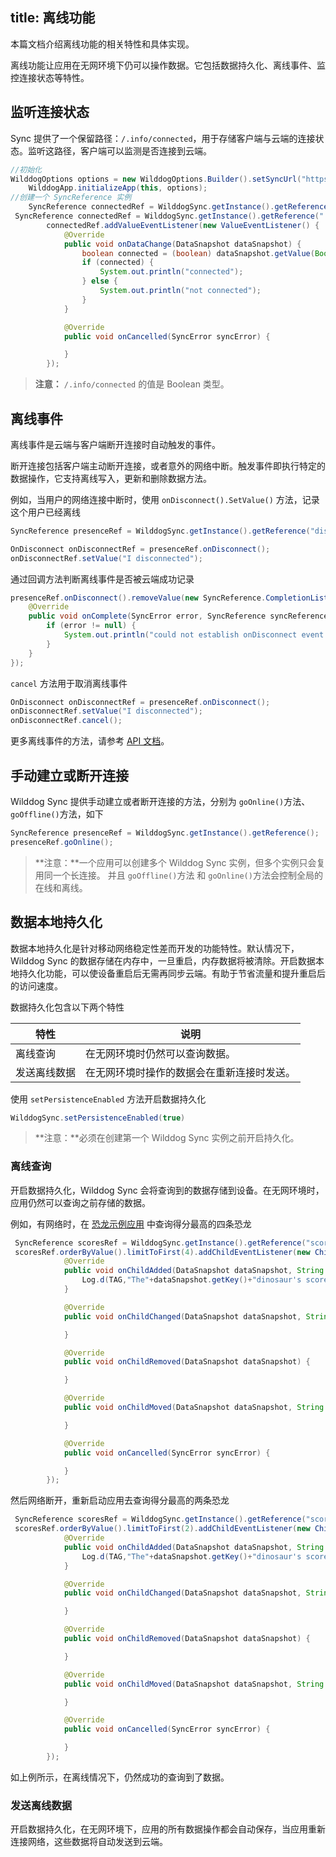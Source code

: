 
title:  离线功能
---
本篇文档介绍离线功能的相关特性和具体实现。

离线功能让应用在无网环境下仍可以操作数据。它包括数据持久化、离线事件、监控连接状态等特性。

## 监听连接状态

Sync 提供了一个保留路径：`/.info/connected`，用于存储客户端与云端的连接状态。监听这路径，客户端可以监测是否连接到云端。

```java
//初始化
WilddogOptions options = new WilddogOptions.Builder().setSyncUrl("https://samplechat.wilddogio.com").build();
    WilddogApp.initializeApp(this, options);
//创建一个 SyncReference 实例
    SyncReference connectedRef = WilddogSync.getInstance().getReference(.info/connected);
 SyncReference connectedRef = WilddogSync.getInstance().getReference(".info/connected");
        connectedRef.addValueEventListener(new ValueEventListener() {
            @Override
            public void onDataChange(DataSnapshot dataSnapshot) {
                boolean connected = (boolean) dataSnapshot.getValue(Boolean.class);
                if (connected) {
                    System.out.println("connected");
                } else {
                    System.out.println("not connected");
                }
            }

            @Override
            public void onCancelled(SyncError syncError) {

            }
        });
```


>**注意：** `/.info/connected` 的值是 Boolean 类型。

## 离线事件

离线事件是云端与客户端断开连接时自动触发的事件。

断开连接包括客户端主动断开连接，或者意外的网络中断。触发事件即执行特定的数据操作，它支持离线写入，更新和删除数据方法。

例如，当用户的网络连接中断时，使用 `onDisconnect().SetValue()` 方法，记录这个用户已经离线

```java
SyncReference presenceRef = WilddogSync.getInstance().getReference("disconnectmessage");

OnDisconnect onDisconnectRef = presenceRef.onDisconnect();
onDisconnectRef.setValue("I disconnected");
```


通过回调方法判断离线事件是否被云端成功记录

```java
presenceRef.onDisconnect().removeValue(new SyncReference.CompletionListener() {
    @Override
    public void onComplete(SyncError error, SyncReference syncReference) {
        if (error != null) {
            System.out.println("could not establish onDisconnect event:" + error.getMessage());
        }
    }
});
```

`cancel` 方法用于取消离线事件

```java
OnDisconnect onDisconnectRef = presenceRef.onDisconnect();
onDisconnectRef.setValue("I disconnected");
onDisconnectRef.cancel();
```

更多离线事件的方法，请参考 [API 文档](/api/sync/android/api.html#onDisconnect)。

## 手动建立或断开连接
Wilddog Sync 提供手动建立或者断开连接的方法，分别为 `goOnline()`方法、`goOffline()`方法，如下

```java
SyncReference presenceRef = WilddogSync.getInstance().getReference();
presenceRef.goOnline();
```

>**注意：**一个应用可以创建多个 Wilddog  Sync 实例，但多个实例只会复用同一个长连接。 并且 `goOffline()`方法 和 `goOnline()`方法会控制全局的在线和离线。 

## 数据本地持久化

数据本地持久化是针对移动网络稳定性差而开发的功能特性。默认情况下，Wilddog Sync 的数据存储在内存中，一旦重启，内存数据将被清除。开启数据本地持久化功能，可以使设备重启后无需再同步云端。有助于节省流量和提升重启后的访问速度。

数据持久化包含以下两个特性

| 特性     | 说明                    |
| ------ | --------------------- |
| 离线查询   | 在无网环境时仍然可以查询数据。       |
| 发送离线数据 | 在无网环境时操作的数据会在重新连接时发送。 |

使用  `setPersistenceEnabled` 方法开启数据持久化

```java
WilddogSync.setPersistenceEnabled(true)
```
>**注意：**必须在创建第一个 Wilddog Sync 实例之前开启持久化。 

### 离线查询

开启数据持久化，Wilddog Sync 会将查询到的数据存储到设备。在无网环境时，应用仍然可以查询之前存储的数据。

例如，有网络时，在 [恐龙示例应用](https://dinosaur-facts.wilddogio.com/) 中查询得分最高的四条恐龙

```java
 SyncReference scoresRef = WilddogSync.getInstance().getReference("scores");
 scoresRef.orderByValue().limitToFirst(4).addChildEventListener(new ChildEventListener() {
            @Override
            public void onChildAdded(DataSnapshot dataSnapshot, String s) {
                Log.d(TAG,"The"+dataSnapshot.getKey()+"dinosaur's score is"+dataSnapshot.getValue());
            }

            @Override
            public void onChildChanged(DataSnapshot dataSnapshot, String s) {

            }

            @Override
            public void onChildRemoved(DataSnapshot dataSnapshot) {

            }

            @Override
            public void onChildMoved(DataSnapshot dataSnapshot, String s) {

            }

            @Override
            public void onCancelled(SyncError syncError) {

            }
        });
```

然后网络断开，重新启动应用去查询得分最高的两条恐龙

```java
 SyncReference scoresRef = WilddogSync.getInstance().getReference("scores");
 scoresRef.orderByValue().limitToFirst(2).addChildEventListener(new ChildEventListener() {
            @Override
            public void onChildAdded(DataSnapshot dataSnapshot, String s) {
                Log.d(TAG,"The"+dataSnapshot.getKey()+"dinosaur's score is"+dataSnapshot.getValue());
            }

            @Override
            public void onChildChanged(DataSnapshot dataSnapshot, String s) {

            }

            @Override
            public void onChildRemoved(DataSnapshot dataSnapshot) {

            }

            @Override
            public void onChildMoved(DataSnapshot dataSnapshot, String s) {

            }

            @Override
            public void onCancelled(SyncError syncError) {

            }
        });
```

如上例所示，在离线情况下，仍然成功的查询到了数据。

### 发送离线数据

开启数据持久化，在无网环境下，应用的所有数据操作都会自动保存，当应用重新连接网络，这些数据将自动发送到云端。
